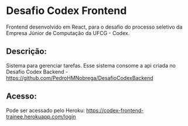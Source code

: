 # Desafio Codex Frontend
Frontend desenvolvido em React, para o desafio do processo seletivo da Empresa Júnior de Computação da UFCG - Codex.

## Descrição:
Sistema para gerenciar tarefas. Esse sistema consome a api criada no Desafio Codex Backend - https://github.com/PedroHMNobrega/DesafioCodexBackend

## Acesso:
Pode ser acessado pelo Heroku: https://codex-frontend-trainee.herokuapp.com/login
